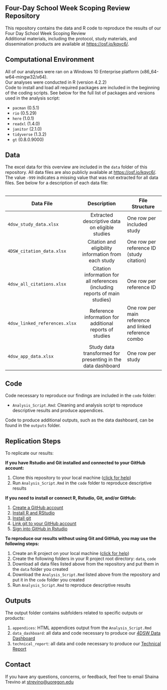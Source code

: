 ## Four-Day School Week Scoping Review Repository 

This repository contains the data and R code to reproduce the results of our Four Day School Week Scoping Review <br>
Additional materials, including the protocol, study materials, and dissemination products are available at <https://osf.io/kqyc6/>.

## Computational Environment

All of our analyses were ran on a Windows 10 Enterprise platform (x86_64-w64-mingw32/x64). <br>
Our analyses were conducted in R (version 4.2.2) <br>
Code to install and load all required packages are included in the beginning of the coding scripts. See below for the full list of packages and versions used in the analysis script:

- `pacman` (0.5.1)
- `rio` (0.5.29)
- `here` (1.0.1)
- `readxl` (1.4.0)
- `janitor` (2.1.0)
- `tidyverse` (1.3.2)
- `gt` (0.8.0.9000)

## Data

The excel data for this overview are included in the `data` folder of this repository. All data files are also publicly available at <https://osf.io/kqyc6/>. The value `-999` indicates a missing value that was not extracted for all data files. See below for a description of each data file:  <br>
<br>


| Data File | Description | File Structure |
|-----------|:----------:|-------------|
| `4dsw_study_data.xlsx` | Extracted descriptive data on eligible studies | One row per included study |
| `4DSW_citation_data.xlsx` | Citation and eligibility information from each study | One row per reference ID (study citation) |
| `4dsw_all_citations.xlsx` | Citation information for all references (including reports of main studies) | One row per reference ID |
| `4dsw_linked_references.xlsx` | Reference information for additional reports of studies | One row per main reference and linked reference combo |
| `4dsw_app_data.xlsx` | Study data transformed for presenting in the data dashboard | One row per study |

## Code

Code necessary to reproduce our findings are included in the `code` folder: 

- `Analysis_Script.Rmd`: Cleaning and analysis script to reproduce descriptive results and produce appendices. 

Code to produce additional outputs, such as the data dashboard, can be found in the `outputs` folder.

## Replication Steps

To replicate our results: 

**If you have Rstudio and Git installed and connected to your GitHub account:**

1. Clone this repository to your local machine ([click for help](https://book.cds101.com/using-rstudio-server-to-clone-a-github-repo-as-a-new-project.html#step---2))
1. Run `Analysis_Script.Rmd` in the `code` folder to reproduce descriptive results

**If you need to install or connect R, Rstudio, Git, and/or GitHub:**

1. [Create a GitHub account](https://happygitwithr.com/github-acct.html#github-acct)
1. [Install R and RStudio](https://happygitwithr.com/install-r-rstudio.html)
1. [Install git](https://happygitwithr.com/install-git.html)
1. [Link git to your GitHub account](https://happygitwithr.com/hello-git.html)
1. [Sign into GitHub in Rstudio](https://happygitwithr.com/https-pat.html)

**To reproduce our results without using Git and GitHub, you may use the following steps:** 

1. Create an R project on your local machine ([click for help](https://rpubs.com/Dee_Chiluiza/create_RProject))
1. Create the following folders in your R project root directory: `data`, `code`
1. Download all data files listed above from the repository and put them in the `data` folder you created
1. Download the `Analysis_Script.Rmd` listed above from the repository and put it in the `code` folder you created
1. Run `Analysis_Script.Rmd` to reproduce descriptive results

## Outputs
The output folder contains subfolders related to specific outputs or products:

1. `appendices`: HTML appendices output from the `Analysis_Script.Rmd`
2. `data_dashboard`: all data and code necessary to produce our [4DSW Data Dashboard](https://hedcoinstitute.uoregon.edu/dashboards/four-day-school-week-research-database)
3. `technical_report`: all data and code necessary to produce our [Technical Report](https://hedco-institute.github.io/4DSW_Scoping_Review/technical_report/)

## Contact

If you have any questions, concerns, or feedback, feel free to email Shaina Trevino at [strevino\@uoregon.edu](mailto:strevino@uoregon.edu)




